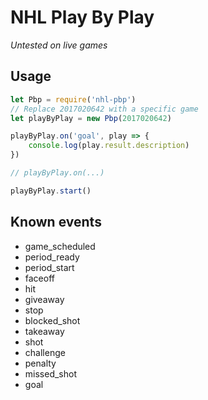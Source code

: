 # NHL Play By Play
*Untested on live games*
## Usage
```javascript
let Pbp = require('nhl-pbp')
// Replace 2017020642 with a specific game
let playByPlay = new Pbp(2017020642)

playByPlay.on('goal', play => {
    console.log(play.result.description)
})

// playByPlay.on(...)

playByPlay.start()
```

## Known events
* game_scheduled
* period_ready
* period_start
* faceoff
* hit
* giveaway
* stop
* blocked_shot
* takeaway
* shot
* challenge
* penalty
* missed_shot
* goal
